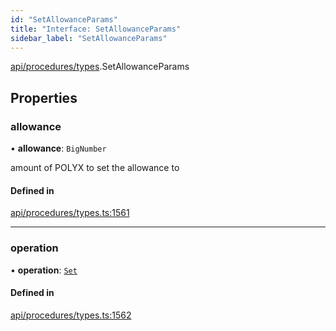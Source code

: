 ```yaml
---
id: "SetAllowanceParams"
title: "Interface: SetAllowanceParams"
sidebar_label: "SetAllowanceParams"
---
```


[api/procedures/types](../../../../../modules/API/Procedures/Types/Types.md).SetAllowanceParams

## Properties

### allowance

• **allowance**: `BigNumber`

amount of POLYX to set the allowance to

#### Defined in

[api/procedures/types.ts:1561](https://github.com/PolymeshAssociation/polymesh-sdk/blob/f8a937f04/src/api/procedures/types.ts#L1561)

___

### operation

• **operation**: [`Set`](../../../../../enums/API/Procedures/Types/AllowanceOperation/AllowanceOperation.md#set)

#### Defined in

[api/procedures/types.ts:1562](https://github.com/PolymeshAssociation/polymesh-sdk/blob/f8a937f04/src/api/procedures/types.ts#L1562)
